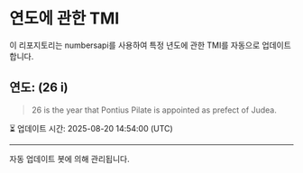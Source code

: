 
# 연도에 관한 TMI

이 리포지토리는 numbersapi를 사용하여 특정 년도에 관한 TMI를 자동으로 업데이트합니다.

## 연도: (26 i)
> 26 is the year that Pontius Pilate is appointed as prefect of Judea.

⏳ 업데이트 시간: 2025-08-20 14:54:00 (UTC)

---
자동 업데이트 봇에 의해 관리됩니다.

